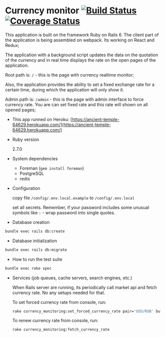 # Currency monitor [![Build Status](https://travis-ci.org/r72cccp/currency-watcher.svg?branch=master)](https://travis-ci.org/r72cccp/currency-watcher) [![Coverage Status](https://coveralls.io/repos/github/r72cccp/currency-watcher/badge.svg?branch=master)](https://coveralls.io/github/r72cccp/currency-watcher?branch=master)

This application is built on the framework Ruby on Rails 6. The client part of the application is being assembled on webpack.
Its working on React and Redux;

The application with a background script updates the data on the quotation of the currency and in real time displays the
rate on the open pages of the application.

Root path is: `/` - this is the page with currency realtime monitor;

Also, the application provides the ability to set a fixed exchange rate for a certain time, during which the application
will only show it.

Admin path is: `/admin` - this is the page with admin interface to force currency rate. You are can set fixed rate and
this rate will shown on all opened pages;

* This app runned on Heroku: [https://ancient-temple-64629.herokuapp.com/](https://ancient-temple-64629.herokuapp.com/)

* Ruby version

  2.7.0

* System dependencies

  - Foreman (`gem install foreman`)
  - PostgreSQL
  - redis

* Configuration

  copy file `/config/.env.local.example` to `/config/.env.local`

  set all secrets. Remember, if your password includes some unusual symbols like `:` - wrap password into single quotes.

* Database creation
```bash
bundle exec rails db:create
```

* Database initialization
```bash
bundle exec rails db:migrate
```

* How to run the test suite
```bash
bundle exec rake spec
```

* Services (job queues, cache servers, search engines, etc.)

  When Rails server are running, its periodically call market api and fetch currency rate. No any setups needed for that.

  To set forced currency rate from console, run:
  ```bash
  rake currency_monitoring:set_forced_currency_rate pair='USD/RUB' buy=77.99 sell=99.77 expired_at='2020-05-19 21:11:10'
  ```

  To renew currency rate from console, run:
  ```bash
  rake currency_monitoring:fetch_currency_rate
  ```

